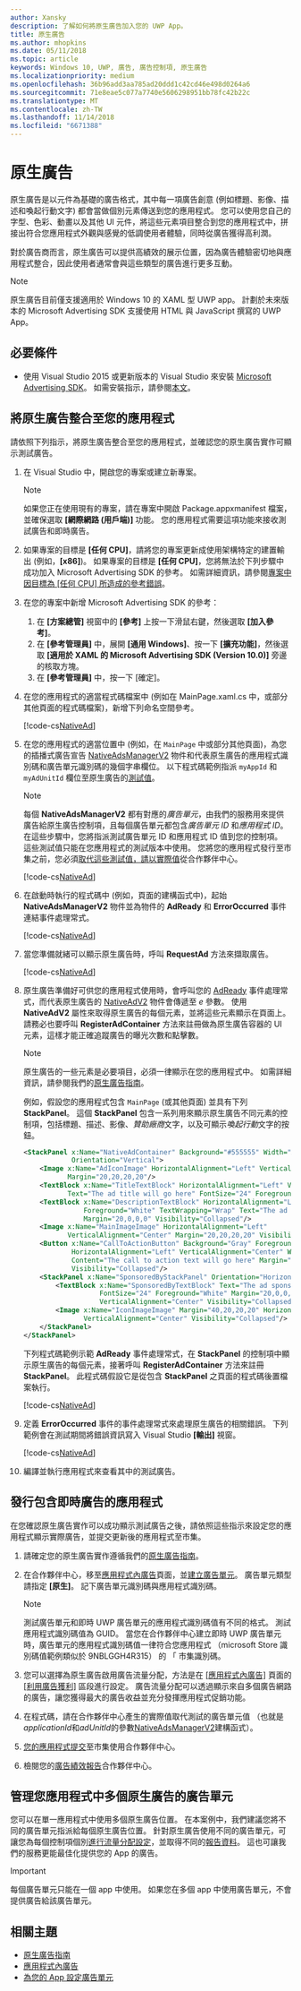 ```yaml
---
author: Xansky
description: 了解如何將原生廣告加入您的 UWP App。
title: 原生廣告
ms.author: mhopkins
ms.date: 05/11/2018
ms.topic: article
keywords: Windows 10, UWP, 廣告, 廣告控制項, 原生廣告
ms.localizationpriority: medium
ms.openlocfilehash: 36b96add3aa785ad20ddd1c42cd46e498d0264a6
ms.sourcegitcommit: 71e8eae5c077a7740e5606298951bb78fc42b22c
ms.translationtype: MT
ms.contentlocale: zh-TW
ms.lasthandoff: 11/14/2018
ms.locfileid: "6671388"
---
```

# <a name="native-ads"></a>原生廣告

原生廣告是以元件為基礎的廣告格式，其中每一項廣告創意 (例如標題、影像、描述和喚起行動文字) 都會當做個別元素傳送到您的應用程式。 您可以使用您自己的字型、色彩、動畫以及其他 UI 元件，將這些元素項目整合到您的應用程式中，拼接出符合您應用程式外觀與感覺的低調使用者體驗，同時從廣告獲得高利潤。

對於廣告商而言，原生廣告可以提供高績效的展示位置，因為廣告體驗密切地與應用程式整合，因此使用者通常會與這些類型的廣告進行更多互動。

> [!NOTE]
> 原生廣告目前僅支援適用於 Windows 10 的 XAML 型 UWP app。 計劃於未來版本的 Microsoft Advertising SDK 支援使用 HTML 與 JavaScript 撰寫的 UWP App。

## <a name="prerequisites"></a>必要條件

* 使用 Visual Studio 2015 或更新版本的 Visual Studio 來安裝 [Microsoft Advertising SDK](http://aka.ms/ads-sdk-uwp)。 如需安裝指示，請參閱[本文](install-the-microsoft-advertising-libraries.md)。

## <a name="integrate-a-native-ad-into-your-app"></a>將原生廣告整合至您的應用程式

請依照下列指示，將原生廣告整合至您的應用程式，並確認您的原生廣告實作可顯示測試廣告。

1. 在 Visual Studio 中，開啟您的專案或建立新專案。
    > [!NOTE]
    > 如果您正在使用現有的專案，請在專案中開啟 Package.appxmanifest 檔案，並確保選取 **\[網際網路 (用戶端)\]** 功能。 您的應用程式需要這項功能來接收測試廣告和即時廣告。

2. 如果專案的目標是 **\[任何 CPU\]**，請將您的專案更新成使用架構特定的建置輸出 (例如，**\[x86\]**)。 如果專案的目標是 **\[任何 CPU\]**，您將無法於下列步驟中成功加入 Microsoft Advertising SDK 的參考。 如需詳細資訊，請參閱[專案中因目標為 [任何 CPU] 所造成的參考錯誤](known-issues-for-the-advertising-libraries.md#reference_errors)。

3. 在您的專案中新增 Microsoft Advertising SDK 的參考：

    1. 在 **\[方案總管\]** 視窗中的 **\[參考\]** 上按一下滑鼠右鍵，然後選取 **\[加入參考\]**。
    2.  在 **\[參考管理員\]** 中，展開 **\[通用 Windows\]**、按一下 **\[擴充功能\]**，然後選取 **\[適用於 XAML 的 Microsoft Advertising SDK (Version 10.0)\]** 旁邊的核取方塊。
    3.  在 **\[參考管理員\]** 中，按一下 [確定]。

4. 在您的應用程式的適當程式碼檔案中 (例如在 MainPage.xaml.cs 中，或部分其他頁面的程式碼檔案)，新增下列命名空間參考。

    [!code-cs[NativeAd](./code/AdvertisingSamples/NativeAdSamples/cs/MainPage.xaml.cs#Namespaces)]

5.  在您的應用程式的適當位置中 (例如，在 ```MainPage``` 中或部分其他頁面)，為您的插播式廣告宣告 [NativeAdsManagerV2](https://docs.microsoft.com/uwp/api/microsoft.advertising.winrt.ui.nativeadsmanagerv2) 物件和代表原生廣告的應用程式識別碼和廣告單元識別碼的幾個字串欄位。 以下程式碼範例指派 `myAppId` 和 `myAdUnitId` 欄位至原生廣告的[測試值](set-up-ad-units-in-your-app.md#test-ad-units)。
    > [!NOTE]
    > 每個 **NativeAdsManagerV2** 都有對應的*廣告單元*，由我們的服務用來提供廣告給原生廣告控制項，且每個廣告單元都包含*廣告單元 ID* 和*應用程式 ID*。 在這些步驟中，您將指派測試廣告單元 ID 和應用程式 ID 值到您的控制項。 這些測試值只能在您應用程式的測試版本中使用。 您將您的應用程式發行至市集之前，您必須[取代這些測試值，請以實際值](#release)從合作夥伴中心。

    [!code-cs[NativeAd](./code/AdvertisingSamples/NativeAdSamples/cs/MainPage.xaml.cs#Variables)]

6.  在啟動時執行的程式碼中 (例如，頁面的建構函式中)，起始 **NativeAdsManagerV2** 物件並為物件的 **AdReady** 和 **ErrorOccurred** 事件連結事件處理常式。

    [!code-cs[NativeAd](./code/AdvertisingSamples/NativeAdSamples/cs/MainPage.xaml.cs#ConfigureNativeAd)]

7.  當您準備就緒可以顯示原生廣告時，呼叫 **RequestAd** 方法來擷取廣告。

    [!code-cs[NativeAd](./code/AdvertisingSamples/NativeAdSamples/cs/MainPage.xaml.cs#RequestAd)]

8.  原生廣告準備好可供您的應用程式使用時，會呼叫您的 [AdReady](https://docs.microsoft.com/uwp/api/microsoft.advertising.winrt.ui.nativeadsmanagerv2.adready) 事件處理常式，而代表原生廣告的 [NativeAdV2](https://docs.microsoft.com/uwp/api/microsoft.advertising.winrt.ui.nativeadv2) 物件會傳遞至 *e* 參數。 使用 **NativeAdV2** 屬性來取得原生廣告的每個元素，並將這些元素顯示在頁面上。 請務必也要呼叫 **RegisterAdContainer** 方法來註冊做為原生廣告容器的 UI 元素，這樣才能正確追蹤廣告的曝光次數和點擊數。
    > [!NOTE]
    > 原生廣告的一些元素是必要項目，必須一律顯示在您的應用程式中。 如需詳細資訊，請參閱我們的[原生廣告指南](ui-and-user-experience-guidelines.md#guidelines-for-native-ads)。

    例如，假設您的應用程式包含 ```MainPage``` (或其他頁面) 並具有下列 **StackPanel**。 這個 **StackPanel** 包含一系列用來顯示原生廣告不同元素的控制項，包括標題、描述、影像、*贊助廠商*文字，以及可顯示*喚起行動*文字的按鈕。

    ``` xml
    <StackPanel x:Name="NativeAdContainer" Background="#555555" Width="Auto" Height="Auto"
                Orientation="Vertical">
        <Image x:Name="AdIconImage" HorizontalAlignment="Left" VerticalAlignment="Center"
               Margin="20,20,20,20"/>
        <TextBlock x:Name="TitleTextBlock" HorizontalAlignment="Left" VerticalAlignment="Center"
               Text="The ad title will go here" FontSize="24" Foreground="White" Margin="20,0,0,10"/>
        <TextBlock x:Name="DescriptionTextBlock" HorizontalAlignment="Left" VerticalAlignment="Center"
                   Foreground="White" TextWrapping="Wrap" Text="The ad description will go here"
                   Margin="20,0,0,0" Visibility="Collapsed"/>
        <Image x:Name="MainImageImage" HorizontalAlignment="Left"
               VerticalAlignment="Center" Margin="20,20,20,20" Visibility="Collapsed"/>
        <Button x:Name="CallToActionButton" Background="Gray" Foreground="White"
                HorizontalAlignment="Left" VerticalAlignment="Center" Width="Auto" Height="Auto"
                Content="The call to action text will go here" Margin="20,20,20,20"
                Visibility="Collapsed"/>
        <StackPanel x:Name="SponsoredByStackPanel" Orientation="Horizontal" Margin="20,20,20,20">
            <TextBlock x:Name="SponsoredByTextBlock" Text="The ad sponsored by text will go here"
                       FontSize="24" Foreground="White" Margin="20,0,0,0" HorizontalAlignment="Left"
                       VerticalAlignment="Center" Visibility="Collapsed"/>
            <Image x:Name="IconImageImage" Margin="40,20,20,20" HorizontalAlignment="Left"
                   VerticalAlignment="Center" Visibility="Collapsed"/>
        </StackPanel>
    </StackPanel>
    ```

    下列程式碼範例示範 **AdReady** 事件處理常式，在 **StackPanel** 的控制項中顯示原生廣告的每個元素，接著呼叫 **RegisterAdContainer** 方法來註冊 **StackPanel**。 此程式碼假設它是從包含 **StackPanel** 之頁面的程式碼後置檔案執行。

    [!code-cs[NativeAd](./code/AdvertisingSamples/NativeAdSamples/cs/MainPage.xaml.cs#AdReady)]

9.  定義 **ErrorOccurred** 事件的事件處理常式來處理原生廣告的相關錯誤。 下列範例會在測試期間將錯誤資訊寫入 Visual Studio **\[輸出\]** 視窗。

    [!code-cs[NativeAd](./code/AdvertisingSamples/NativeAdSamples/cs/MainPage.xaml.cs#ErrorOccurred)]

10.  編譯並執行應用程式來查看其中的測試廣告。

<span id="release" />

## <a name="release-your-app-with-live-ads"></a>發行包含即時廣告的應用程式

在您確認原生廣告實作可以成功顯示測試廣告之後，請依照這些指示來設定您的應用程式顯示實際廣告，並提交更新後的應用程式至市集。

1.  請確定您的原生廣告實作遵循我們的[原生廣告指南](ui-and-user-experience-guidelines.md#guidelines-for-native-ads)。

2.  在合作夥伴中心，移至[應用程式內廣告](../publish/in-app-ads.md)頁面，並[建立廣告單元](set-up-ad-units-in-your-app.md#live-ad-units)。 廣告單元類型請指定 **\[原生\]**。 記下廣告單元識別碼與應用程式識別碼。
    > [!NOTE]
    > 測試廣告單元和即時 UWP 廣告單元的應用程式識別碼值有不同的格式。 測試應用程式識別碼值為 GUID。 當您在合作夥伴中心建立即時 UWP 廣告單元時，廣告單元的應用程式識別碼值一律符合您應用程式 （microsoft Store 識別碼值範例類似於 9NBLGGH4R315） 的 「 市集識別碼。

3. 您可以選擇為原生廣告啟用廣告流量分配，方法是在 [\[應用程式內廣告\]](../publish/in-app-ads.md) 頁面的 [\[利用廣告獲利\]](../publish/in-app-ads.md#mediation) 區段進行設定。 廣告流量分配可以透過顯示來自多個廣告網路的廣告，讓您獲得最大的廣告收益並充分發揮應用程式促銷功能。

4.  在程式碼，請在合作夥伴中心產生的實際值取代測試的廣告單元值 （也就是*applicationId*和*adUnitId*的參數[NativeAdsManagerV2](https://docs.microsoft.com/uwp/api/microsoft.advertising.winrt.ui.nativeadsmanagerv2.-ctor)建構函式）。

5.  [您的應用程式提交](../publish/app-submissions.md)至市集使用合作夥伴中心。

6.  檢閱您的[廣告績效報告](../publish/advertising-performance-report.md)合作夥伴中心。

## <a name="manage-ad-units-for-multiple-native-ads-in-your-app"></a>管理您應用程式中多個原生廣告的廣告單元

您可以在單一應用程式中使用多個原生廣告位置。 在本案例中，我們建議您將不同的廣告單元指派給每個原生廣告位置。 針對原生廣告使用不同的廣告單元，可讓您為每個控制項個別[進行流量分配設定](../publish/in-app-ads.md#mediation)，並取得不同的[報告資料](../publish/advertising-performance-report.md)。 這也可讓我們的服務更能最佳化提供您的 App 的廣告。

> [!IMPORTANT]
> 每個廣告單元只能在一個 app 中使用。 如果您在多個 app 中使用廣告單元，不會提供廣告給該廣告單元。

## <a name="related-topics"></a>相關主題

* [原生廣告指南](ui-and-user-experience-guidelines.md#guidelines-for-native-ads)
* [應用程式內廣告](../publish/in-app-ads.md)
* [為您的 App 設定廣告單元](set-up-ad-units-in-your-app.md)

